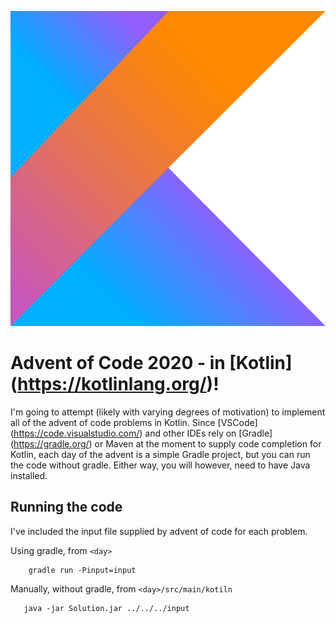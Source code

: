![Kotlin](./kotlin-1.svg)

# Advent of Code 2020 - in [Kotlin] (https://kotlinlang.org/)!

I'm going to attempt (likely with varying degrees of motivation) to implement all of the advent of code problems in Kotlin. Since [VSCode] (https://code.visualstudio.com/) and other IDEs rely on [Gradle] (https://gradle.org/) or Maven at the moment to supply code completion for Kotlin, each day of the advent is a simple Gradle project, but you can run the code without gradle. Either way, you will however, need to have Java installed.

## Running the code

I've included the input file supplied by advent of code for each problem. 

Using gradle, from `<day>`
```
    gradle run -Pinput=input
```


Manually, without gradle, from `<day>/src/main/kotiln`
```
   java -jar Solution.jar ../../../input
```

